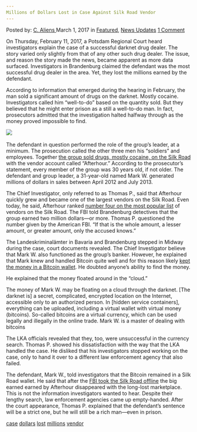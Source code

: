 ```yaml
---
Millions of Dollars Lost in Case Against Silk Road Vendor
---
```

<article class="post-listing post-18387 post type-post status-publish format-standard has-post-thumbnail hentry  tag-case tag-dollars tag-lost tag-millions tag-vendor">
<div class="post-inner">
<span>Posted by: <a href="https://www.deepdotweb.com/author/caliens/" title="">C. Aliens </a></span>
<span>March 1, 2017</span>
<span>in <a href="https://www.deepdotweb.com/category/deepdot-news/" rel="category tag">Featured</a>, <a href="https://www.deepdotweb.com/category/news-updates/" rel="category tag">News Updates</a></span>
<span><a href="https://www.deepdotweb.com/2017/03/01/millions-dollars-lost-case-silk-road-vendor/#comments">1 Comment</a></span>


<p>On Thursday, February 11, 2017, a Potsdam Regional Court heard investigators explain the case of a successful darknet drug dealer. The story varied only slightly from that of any other such drug dealer. The issue, and reason the story made the news, became apparent as more data surfaced. Investigators in Brandenburg claimed the defendant was the most successful drug dealer in the area. Yet, they lost the millions earned by the defendant.</p>
<p>According to information that emerged during the hearing in February, the man sold a significant amount of drugs on the darknet. Mostly cocaine. Investigators called him “well-to-do” based on the quantity sold. But they believed that he might enter prison as a still a well-to-do man. In fact, prosecutors admitted that the investigation halted halfway through as the money proved impossible to find.</p>
<p><img class="wp-image-18391 aligncenter" src="/imgs/2017/02/word-image-37.jpeg" srcset="/imgs/2017/02/word-image-37.jpeg 760w, /imgs/2017/02/word-image-37-300x225.jpeg 300w" sizes="(max-width: 760px) 100vw, 760px"/></p>
<p>The defendant in question performed the role of the group&#8217;s leader, at a minimum. The prosecution called the other three men his “soldiers” and employees. Together <a href="http://m.maz-online.de/Lokales/Brandenburg-Havel/Geld-des-Dark-Net-Dealers-ist-verschollen#Galerie">the group sold drugs, mostly cocaine, on the Silk Road</a> with the vendor account called “Afterhour.” According to the prosecutor&#8217;s statement, every member of the group was 30 years old, if not older. The defendant and group leader, a 31-year-old named Mark W. generated millions of dollars in sales between April 2012 and July 2013.</p>
<p>The Chief Investigator, only referred to as Thomas P., said that Afterhour quickly grew and became one of the largest vendors on the Silk Road. Even today, he said, Afterhour ranked <a href="https://www.deepdotweb.com/marketplace-directory/categories/top-markets/">number four on the most popular list</a> of vendors on the Silk Road. The FBI told Brandenburg detectives that the group earned two million dollars—or more. Thomas P. questioned the number given by the American FBI. “If that is the whole amount, a lesser amount, or greater amount, only the accused knows.”</p>
<p>The Landeskriminalämter in Bavaria and Brandenburg stepped in Midway during the case, court documents revealed. The Chief Investigator believe that Mark W. also functioned as the group&#8217;s banker. However, he explained that Mark knew and handled Bitcoin quite well and for this reason likely <a href="https://www.deepdotweb.com/tag/bitcoin/">kept the money in a Bitcoin wallet</a>. He doubted anyone&#8217;s ability to find the money.</p>
<p>He explained that the money floated around in the “cloud.”</p>
<p>The money of Mark W. may be floating on a cloud through the darknet. [The darknet is] a secret, complicated, encrypted location on the Internet, accessible only to an authorized person. In [hidden service containers], everything can be uploaded, including a virtual wallet with virtual money (bitcoins). So-called bitcoins are a virtual currency, which can be used legally and illegally in the online trade. Mark W. is a master of dealing with bitcoins</p>
<p>The LKA officials revealed that they, too, were unsuccessful in the currency search. Thomas P. showed his dissatisfaction with the way that the LKA handled the case. He disliked that his investigators stopped working on the case, only to hand it over to a different law enforcement agency that also failed.</p>
<p>The defendant, Mark W., told investigators that the Bitcoin remained in a Silk Road wallet. He said that after the <a href="https://www.deepdotweb.com/tag/bust/">FBI took the Silk Road offline</a> the big earned earned by Afterhour disappeared with the long-lost marketplace. This is not the information investigators wanted to hear. Despite their lengthy search, law enforcement agencies came up empty-handed. After the court appearance, Thomas P. explained that the defendant&#8217;s sentence will be a strict one, but he will still be a rich man—even in prison.</p>
</div>
<a href="https://www.deepdotweb.com/tag/case/" rel="tag">case</a> <a href="https://www.deepdotweb.com/tag/dollars/" rel="tag">dollars</a> <a href="https://www.deepdotweb.com/tag/lost/" rel="tag">lost</a> <a href="https://www.deepdotweb.com/tag/millions/" rel="tag">millions</a>  <a href="https://www.deepdotweb.com/tag/vendor/" rel="tag">vendor</a></span> <span style="display:none" class="updated">2017-03-01<a href="https://www.deepdotweb.com/author/caliens/" title="Posts by C. Aliens" rel="author">C. Aliens</a></strong></div>

